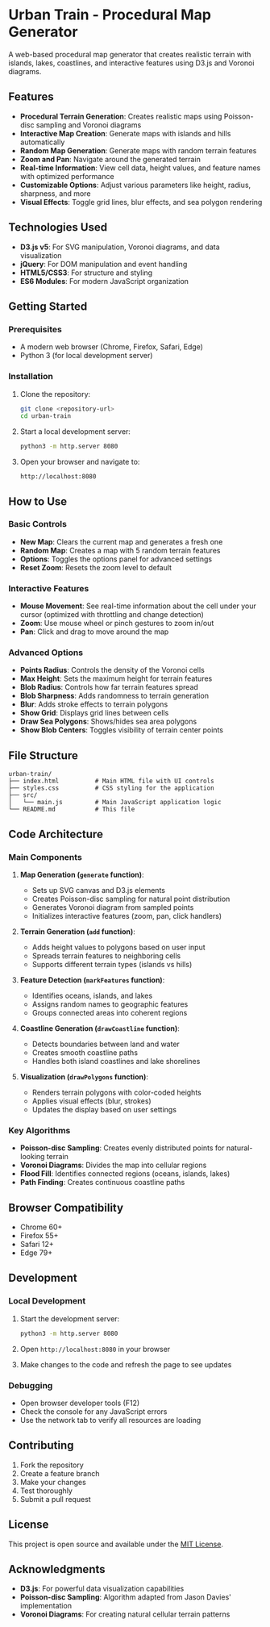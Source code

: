 # Urban Train - Procedural Map Generator

A web-based procedural map generator that creates realistic terrain with islands, lakes, coastlines, and interactive features using D3.js and Voronoi diagrams.

## Features

- **Procedural Terrain Generation**: Creates realistic maps using Poisson-disc sampling and Voronoi diagrams
- **Interactive Map Creation**: Generate maps with islands and hills automatically
- **Random Map Generation**: Generate maps with random terrain features
- **Zoom and Pan**: Navigate around the generated terrain
- **Real-time Information**: View cell data, height values, and feature names with optimized performance
- **Customizable Options**: Adjust various parameters like height, radius, sharpness, and more
- **Visual Effects**: Toggle grid lines, blur effects, and sea polygon rendering

## Technologies Used

- **D3.js v5**: For SVG manipulation, Voronoi diagrams, and data visualization
- **jQuery**: For DOM manipulation and event handling
- **HTML5/CSS3**: For structure and styling
- **ES6 Modules**: For modern JavaScript organization

## Getting Started

### Prerequisites

- A modern web browser (Chrome, Firefox, Safari, Edge)
- Python 3 (for local development server)

### Installation

1. Clone the repository:
   ```bash
   git clone <repository-url>
   cd urban-train
   ```

2. Start a local development server:
   ```bash
   python3 -m http.server 8080
   ```

3. Open your browser and navigate to:
   ```
   http://localhost:8080
   ```

## How to Use

### Basic Controls

- **New Map**: Clears the current map and generates a fresh one
- **Random Map**: Creates a map with 5 random terrain features
- **Options**: Toggles the options panel for advanced settings
- **Reset Zoom**: Resets the zoom level to default

### Interactive Features

- **Mouse Movement**: See real-time information about the cell under your cursor (optimized with throttling and change detection)
- **Zoom**: Use mouse wheel or pinch gestures to zoom in/out
- **Pan**: Click and drag to move around the map

### Advanced Options

- **Points Radius**: Controls the density of the Voronoi cells
- **Max Height**: Sets the maximum height for terrain features
- **Blob Radius**: Controls how far terrain features spread
- **Blob Sharpness**: Adds randomness to terrain generation
- **Blur**: Adds stroke effects to terrain polygons
- **Show Grid**: Displays grid lines between cells
- **Draw Sea Polygons**: Shows/hides sea area polygons
- **Show Blob Centers**: Toggles visibility of terrain center points

## File Structure

```
urban-train/
├── index.html          # Main HTML file with UI controls
├── styles.css          # CSS styling for the application
├── src/
│   └── main.js         # Main JavaScript application logic
└── README.md           # This file
```

## Code Architecture

### Main Components

1. **Map Generation (`generate` function)**:
   - Sets up SVG canvas and D3.js elements
   - Creates Poisson-disc sampling for natural point distribution
   - Generates Voronoi diagram from sampled points
   - Initializes interactive features (zoom, pan, click handlers)

2. **Terrain Generation (`add` function)**:
   - Adds height values to polygons based on user input
   - Spreads terrain features to neighboring cells
   - Supports different terrain types (islands vs hills)

3. **Feature Detection (`markFeatures` function)**:
   - Identifies oceans, islands, and lakes
   - Assigns random names to geographic features
   - Groups connected areas into coherent regions

4. **Coastline Generation (`drawCoastline` function)**:
   - Detects boundaries between land and water
   - Creates smooth coastline paths
   - Handles both island coastlines and lake shorelines

5. **Visualization (`drawPolygons` function)**:
   - Renders terrain polygons with color-coded heights
   - Applies visual effects (blur, strokes)
   - Updates the display based on user settings

### Key Algorithms

- **Poisson-disc Sampling**: Creates evenly distributed points for natural-looking terrain
- **Voronoi Diagrams**: Divides the map into cellular regions
- **Flood Fill**: Identifies connected regions (oceans, islands, lakes)
- **Path Finding**: Creates continuous coastline paths

## Browser Compatibility

- Chrome 60+
- Firefox 55+
- Safari 12+
- Edge 79+

## Development

### Local Development

1. Start the development server:
   ```bash
   python3 -m http.server 8080
   ```

2. Open `http://localhost:8080` in your browser

3. Make changes to the code and refresh the page to see updates

### Debugging

- Open browser developer tools (F12)
- Check the console for any JavaScript errors
- Use the network tab to verify all resources are loading

## Contributing

1. Fork the repository
2. Create a feature branch
3. Make your changes
4. Test thoroughly
5. Submit a pull request

## License

This project is open source and available under the [MIT License](LICENSE).

## Acknowledgments

- **D3.js**: For powerful data visualization capabilities
- **Poisson-disc Sampling**: Algorithm adapted from Jason Davies' implementation
- **Voronoi Diagrams**: For creating natural cellular terrain patterns
